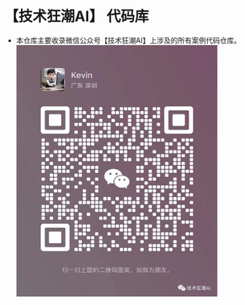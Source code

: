 # 【技术狂潮AI】 代码库
* 本仓库主要收录微信公众号【技术狂潮AI】上涉及的所有案例代码仓库。 
  <img src="https://github.com/Crossme0809/frenzy_repo/blob/main/images/wechat.jpeg" width="400" height="500">
